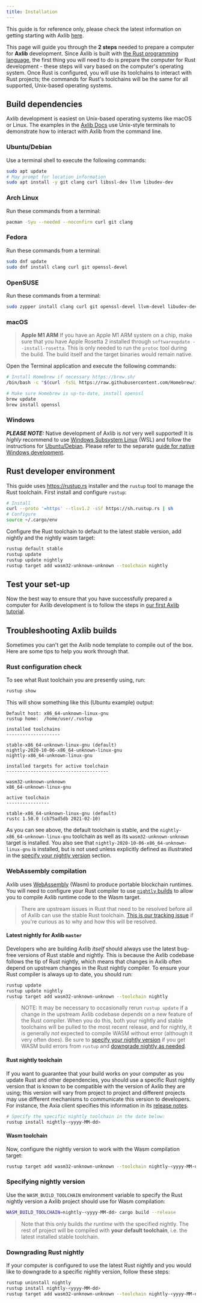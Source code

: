 ```yaml
---
title: Installation
---
```


This guide is for reference only, please check the latest information on getting starting with Axlib 
[here](https://docs.substrate.io/v3/getting-started/installation/).

This page will guide you through the **2 steps** needed to prepare a computer for **Axlib** development.
Since Axlib is built with [the Rust programming language](https://www.rust-lang.org/), the first
thing you will need to do is prepare the computer for Rust development - these steps will vary based
on the computer's operating system. Once Rust is configured, you will use its toolchains to interact
with Rust projects; the commands for Rust's toolchains will be the same for all supported,
Unix-based operating systems.

## Build dependencies

Axlib development is easiest on Unix-based operating systems like macOS or Linux. The examples
in the [Axlib Docs](https://docs.substrate.io) use Unix-style terminals to demonstrate how to
interact with Axlib from the command line.

### Ubuntu/Debian

Use a terminal shell to execute the following commands:

```bash
sudo apt update
# May prompt for location information
sudo apt install -y git clang curl libssl-dev llvm libudev-dev
```

### Arch Linux

Run these commands from a terminal:

```bash
pacman -Syu --needed --noconfirm curl git clang
```

### Fedora

Run these commands from a terminal:

```bash
sudo dnf update
sudo dnf install clang curl git openssl-devel
```

### OpenSUSE

Run these commands from a terminal:

```bash
sudo zypper install clang curl git openssl-devel llvm-devel libudev-devel
```

### macOS

> **Apple M1 ARM**
> If you have an Apple M1 ARM system on a chip, make sure that you have Apple Rosetta 2
> installed through `softwareupdate --install-rosetta`. This is only needed to run the
> `protoc` tool during the build. The build itself and the target binaries would remain native.

Open the Terminal application and execute the following commands:

```bash
# Install Homebrew if necessary https://brew.sh/
/bin/bash -c "$(curl -fsSL https://raw.githubusercontent.com/Homebrew/install/master/install.sh)"

# Make sure Homebrew is up-to-date, install openssl
brew update
brew install openssl
```

### Windows

**_PLEASE NOTE:_** Native development of Axlib is _not_ very well supported! It is _highly_
recommend to use [Windows Subsystem Linux](https://docs.microsoft.com/en-us/windows/wsl/install-win10)
(WSL) and follow the instructions for [Ubuntu/Debian](#ubuntudebian).
Please refer to the separate
[guide for native Windows development](https://docs.substrate.io/v3/getting-started/windows-users/).

## Rust developer environment

This guide uses <https://rustup.rs> installer and the `rustup` tool to manage the Rust toolchain.
First install and configure `rustup`:

```bash
# Install
curl --proto '=https' --tlsv1.2 -sSf https://sh.rustup.rs | sh
# Configure
source ~/.cargo/env
```

Configure the Rust toolchain to default to the latest stable version, add nightly and the nightly wasm target:

```bash
rustup default stable
rustup update
rustup update nightly
rustup target add wasm32-unknown-unknown --toolchain nightly
```

## Test your set-up

Now the best way to ensure that you have successfully prepared a computer for Axlib
development is to follow the steps in [our first Axlib tutorial](https://docs.substrate.io/tutorials/v3/create-your-first-axlib-chain/).

## Troubleshooting Axlib builds

Sometimes you can't get the Axlib node template
to compile out of the box. Here are some tips to help you work through that.

### Rust configuration check

To see what Rust toolchain you are presently using, run:

```bash
rustup show
```

This will show something like this (Ubuntu example) output:

```text
Default host: x86_64-unknown-linux-gnu
rustup home:  /home/user/.rustup

installed toolchains
--------------------

stable-x86_64-unknown-linux-gnu (default)
nightly-2020-10-06-x86_64-unknown-linux-gnu
nightly-x86_64-unknown-linux-gnu

installed targets for active toolchain
--------------------------------------

wasm32-unknown-unknown
x86_64-unknown-linux-gnu

active toolchain
----------------

stable-x86_64-unknown-linux-gnu (default)
rustc 1.50.0 (cb75ad5db 2021-02-10)
```

As you can see above, the default toolchain is stable, and the
`nightly-x86_64-unknown-linux-gnu` toolchain as well as its `wasm32-unknown-unknown` target is installed.
You also see that `nightly-2020-10-06-x86_64-unknown-linux-gnu` is installed, but is not used unless explicitly defined as illustrated in the [specify your nightly version](#specifying-nightly-version)
section.

### WebAssembly compilation

Axlib uses [WebAssembly](https://webassembly.org) (Wasm) to produce portable blockchain
runtimes. You will need to configure your Rust compiler to use
[`nightly` builds](https://doc.rust-lang.org/book/appendix-07-nightly-rust.html) to allow you to
compile Axlib runtime code to the Wasm target.

> There are upstream issues in Rust that need to be resolved before all of Axlib can use the stable Rust toolchain.
> [This is our tracking issue](https://github.com/paritytech/axlib/issues/1252) if you're curious as to why and how this will be resolved.

#### Latest nightly for Axlib `master`

Developers who are building Axlib _itself_ should always use the latest bug-free versions of
Rust stable and nightly. This is because the Axlib codebase follows the tip of Rust nightly,
which means that changes in Axlib often depend on upstream changes in the Rust nightly compiler.
To ensure your Rust compiler is always up to date, you should run:

```bash
rustup update
rustup update nightly
rustup target add wasm32-unknown-unknown --toolchain nightly
```

> NOTE: It may be necessary to occasionally rerun `rustup update` if a change in the upstream Axlib
> codebase depends on a new feature of the Rust compiler. When you do this, both your nightly
> and stable toolchains will be pulled to the most recent release, and for nightly, it is
> generally _not_ expected to compile WASM without error (although it very often does).
> Be sure to [specify your nightly version](#specifying-nightly-version) if you get WASM build errors
> from `rustup` and [downgrade nightly as needed](#downgrading-rust-nightly).

#### Rust nightly toolchain

If you want to guarantee that your build works on your computer as you update Rust and other
dependencies, you should use a specific Rust nightly version that is known to be
compatible with the version of Axlib they are using; this version will vary from project to
project and different projects may use different mechanisms to communicate this version to
developers. For instance, the Axia client specifies this information in its
[release notes](https://github.com/paritytech/axia/releases).

```bash
# Specify the specific nightly toolchain in the date below:
rustup install nightly-<yyyy-MM-dd>
```

#### Wasm toolchain

Now, configure the nightly version to work with the Wasm compilation target:

```bash
rustup target add wasm32-unknown-unknown --toolchain nightly-<yyyy-MM-dd>
```

### Specifying nightly version

Use the `WASM_BUILD_TOOLCHAIN` environment variable to specify the Rust nightly version a Axlib
project should use for Wasm compilation:

```bash
WASM_BUILD_TOOLCHAIN=nightly-<yyyy-MM-dd> cargo build --release
```

> Note that this only builds _the runtime_ with the specified nightly. The rest of project will be
> compiled with **your default toolchain**, i.e. the latest installed stable toolchain.

### Downgrading Rust nightly

If your computer is configured to use the latest Rust nightly and you would like to downgrade to a
specific nightly version, follow these steps:

```bash
rustup uninstall nightly
rustup install nightly-<yyyy-MM-dd>
rustup target add wasm32-unknown-unknown --toolchain nightly-<yyyy-MM-dd>
```
